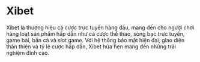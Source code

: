 # Xibet
Xibet là thương hiệu cá cược trực tuyến hàng đầu, mang đến cho người chơi hàng loạt sản phẩm hấp dẫn như cá cược thể thao, sòng bạc trực tuyến, game bài, bắn cá và slot game. Với hệ thống bảo mật hiện đại, giao diện thân thiện và tỷ lệ cược hấp dẫn, Xibet hứa hẹn mang đến những trải nghiệm đỉnh cao.
